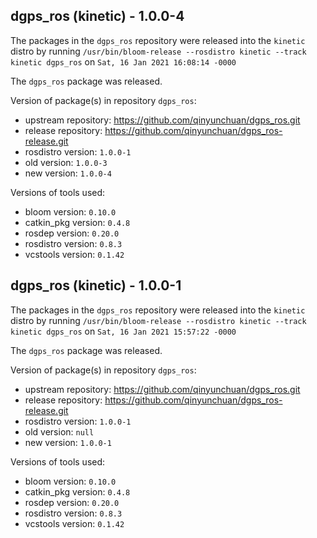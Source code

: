 ## dgps_ros (kinetic) - 1.0.0-4

The packages in the `dgps_ros` repository were released into the `kinetic` distro by running `/usr/bin/bloom-release --rosdistro kinetic --track kinetic dgps_ros` on `Sat, 16 Jan 2021 16:08:14 -0000`

The `dgps_ros` package was released.

Version of package(s) in repository `dgps_ros`:

- upstream repository: https://github.com/qinyunchuan/dgps_ros.git
- release repository: https://github.com/qinyunchuan/dgps_ros-release.git
- rosdistro version: `1.0.0-1`
- old version: `1.0.0-3`
- new version: `1.0.0-4`

Versions of tools used:

- bloom version: `0.10.0`
- catkin_pkg version: `0.4.8`
- rosdep version: `0.20.0`
- rosdistro version: `0.8.3`
- vcstools version: `0.1.42`


## dgps_ros (kinetic) - 1.0.0-1

The packages in the `dgps_ros` repository were released into the `kinetic` distro by running `/usr/bin/bloom-release --rosdistro kinetic --track kinetic dgps_ros` on `Sat, 16 Jan 2021 15:57:22 -0000`

The `dgps_ros` package was released.

Version of package(s) in repository `dgps_ros`:

- upstream repository: https://github.com/qinyunchuan/dgps_ros.git
- release repository: https://github.com/qinyunchuan/dgps_ros-release.git
- rosdistro version: `1.0.0-1`
- old version: `null`
- new version: `1.0.0-1`

Versions of tools used:

- bloom version: `0.10.0`
- catkin_pkg version: `0.4.8`
- rosdep version: `0.20.0`
- rosdistro version: `0.8.3`
- vcstools version: `0.1.42`


